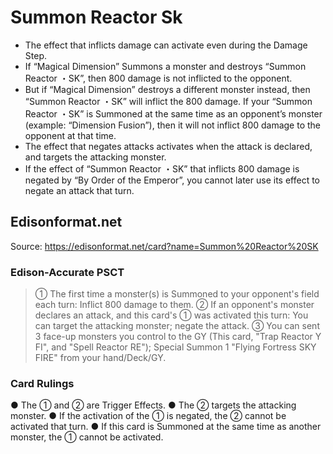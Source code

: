 # Summon Reactor Sk

*   The effect that inflicts damage can activate even during the Damage Step.
*   If “Magical Dimension” Summons a monster and destroys “Summon Reactor ・SK”, then 800 damage is not inflicted to the opponent.
*   But if “Magical Dimension” destroys a different monster instead, then “Summon Reactor ・SK” will inflict the 800 damage. If your “Summon Reactor ・SK” is Summoned at the same time as an opponent’s monster (example: “Dimension Fusion”), then it will not inflict 800 damage to the opponent at that time.
*   The effect that negates attacks activates when the attack is declared, and targets the attacking monster.
*   If the effect of “Summon Reactor ・SK” that inflicts 800 damage is negated by “By Order of the Emperor”, you cannot later use its effect to negate an attack that turn.

## Edisonformat.net

Source: https://edisonformat.net/card?name=Summon%20Reactor%20SK

### Edison-Accurate PSCT

> ① The first time a monster(s) is Summoned to your opponent's field each turn: Inflict 800 damage to them.
> ② If an opponent's monster declares an attack, and this card's ① was activated this turn: You can target the attacking monster; negate the attack.
> ③ You can sent 3 face-up monsters you control to the GY (This card, "Trap Reactor Y FI", and "Spell Reactor RE"); Special Summon 1 "Flying Fortress SKY FIRE" from your hand/Deck/GY.

### Card Rulings

● The ① and ② are Trigger Effects.
● The ② targets the attacking monster.
● If the activation of the ① is negated, the ② cannot be activated that turn.
● If this card is Summoned at the same time as another monster, the ① cannot be activated.
            